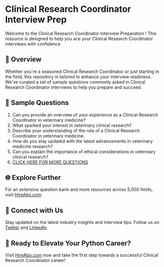 # Clinical Research Coordinator Interview Prep

Welcome to the Clinical Research Coordinator Interview Preparation ! This resource is designed to help you ace your Clinical Research Coordinator interviews with confidence.

## 🚀 Overview

Whether you're a seasoned Clinical Research Coordinator or just starting in the field, this repository is tailored to enhance your interview readiness. We've curated a set of sample questions commonly asked in Clinical Research Coordinator interviews to help you prepare and succeed.

## 📝 Sample Questions

1. Can you provide an overview of your experience as a Clinical Research Coordinator in veterinary medicine?
2. What sparked your interest in veterinary clinical research?
3. Describe your understanding of the role of a Clinical Research Coordinator in veterinary medicine.
4. How do you stay updated with the latest advancements in veterinary medicine research?
5. Can you explain the importance of ethical considerations in veterinary clinical research?
6. [CLICK HERE FOR MORE QUESTIONS](https://hireabo.com/job/24_2_31/Clinical%20Research%20Coordinator)

## 🌐 Explore Further

For an extensive question bank and more resources across 5,000 fields, visit [HireAbo.com](https://www.hireabo.com).

## 📱 Connect with Us

Stay updated on the latest industry insights and interview tips. Follow us on [Twitter](https://twitter.com/hireabo) and [LinkedIn](https://www.linkedin.com/in/hire-abo-3609972a8/).

## 🚀 Ready to Elevate Your Python Career?

Visit [HireAbo.com](https://www.hireabo.com) now and take the first step towards a successful Clinical Research Coordinator career!